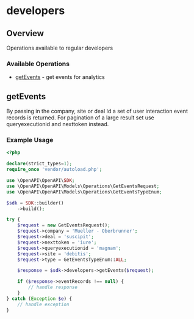 # developers

## Overview

Operations available to regular developers

### Available Operations

* [getEvents](#getevents) - get events for analytics

## getEvents

By passing in the company, site or deal Id a set of user interaction event records is returned. For pagination of a large result set use queryexecutionid and nexttoken instead.


### Example Usage

```php
<?php

declare(strict_types=1);
require_once 'vendor/autoload.php';

use \OpenAPI\OpenAPI\SDK;
use \OpenAPI\OpenAPI\Models\Operations\GetEventsRequest;
use \OpenAPI\OpenAPI\Models\Operations\GetEventsTypeEnum;

$sdk = SDK::builder()
    ->build();

try {
    $request = new GetEventsRequest();
    $request->company = 'Mueller - Oberbrunner';
    $request->deal = 'suscipit';
    $request->nexttoken = 'iure';
    $request->queryexecutionid = 'magnam';
    $request->site = 'debitis';
    $request->type = GetEventsTypeEnum::ALL;

    $response = $sdk->developers->getEvents($request);

    if ($response->eventRecords !== null) {
        // handle response
    }
} catch (Exception $e) {
    // handle exception
}
```
